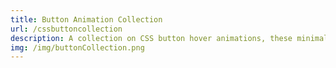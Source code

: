```yaml
---
title: Button Animation Collection
url: /cssbuttoncollection
description: A collection on CSS button hover animations, these minimalist animations have been designed for a range of themes and colours.
img: /img/buttonCollection.png
---
```

